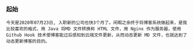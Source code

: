 ### 起始
	
	今天是2020年07月23日, 入职新的公司也快3个月了。闲暇之余终于将博客系统做起来，是我比较喜欢的格式，用 Java 将MD 文件转换称 HTML 文件，用 Nginx 作为服务器，使用 Github Hook 技术使博客能过后感知到云端文件更新，从而动态更新 MD 文件，也就达到了动态更新博客的目的。

